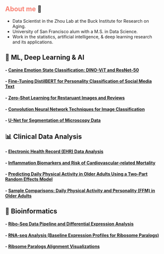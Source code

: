 ## <span style="color:salmon;">About me</span> :bust_in_silhouette:

* Data Scientist in the Zhou Lab at the Buck Institute for Research on Aging.
* University of San Francisco alum with a M.S. in Data Science.
* Work in the statistics, artificial intelligence, & deep learning research and its applications.


## 🐍  ML, Deep Learning & AI
#### - [Canine Emotion State Classification: DINO-ViT and ResNet-50](https://github.com/samuelcampione/canine_affective_state_classification)
#### - [Fine-Tuning DistilBERT for Personality Classification of Social Media Text](https://github.com/samuelcampione/finetuning_distilbert_for_personality_classification)
#### - [Zero-Shot Learning for Restaruant Images and Reviews](https://github.com/samuelcampione/zero_shot_learning_restaurant_data)
#### - [Convolution Neural Network Techniques for Image Classification](https://github.com/samuelcampione/CNN_Techniques_for_Image_Classification_using_CIFAR10)
#### - [U-Net for Segmentation of Microscopy Data](https://github.com/samuelcampione/UNet-mitochondria-segmentation)

## 📊 Clinical Data Analysis
#### - [Electronic Health Record (EHR) Data Analysis]()
#### - [Inflammation Biomarkers and Risk of Cardiovascular-related Mortality](https://github.com/samuelcampione/cvd_biomarker_inflamm)
#### - [Predicting Daily Physical Activity in Older Adults Using a Two-Part Random Effects Model](https://github.com/samuelcampione/Predicting-Exercise-in-Older-Adults)
#### - [Sample Comparisons: Daily Physical Activity and Personality (FFM) in Older Adults](https://github.com/samuelcampione/Predicting-Exercise-in-Older-Adults/blob/main/M1%20MRef%20Comparison.R)


## 🧬  Bioinformatics
#### - [Ribo-Seq Data Pipeline and Differential Expression Analysis](https://github.com/samuelcampione/Ribo_Seq_Pipeline_and_Analysis/)
#### - [RNA-seq Analysis (Baseline Expression Profiles for Ribosome Paralogs)](https://github.com/samuelcampione/RNAseq_Transcription_Analysis_Ribosome_Paralogs/)
#### - [Ribsome Paralogs Alignment Visualizations](https://github.com/samuelcampione/Ribosome-Protein-Paralogs-Alignments)


<br>
